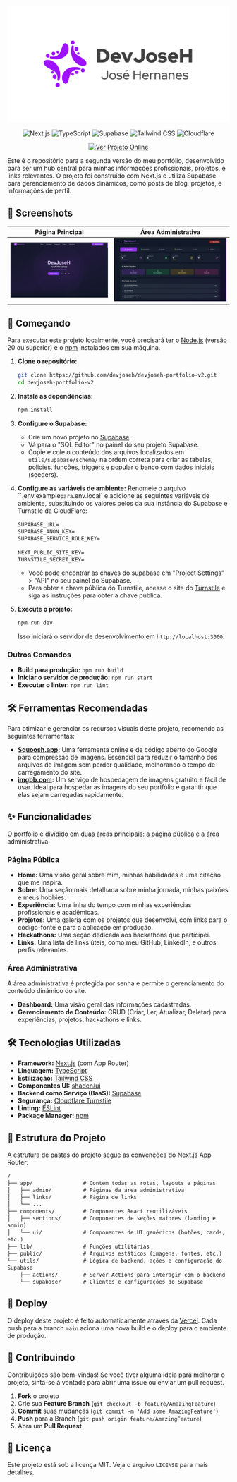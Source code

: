 ![Banner](./public/banner.png)

<p align="center">
  <img src="https://img.shields.io/badge/Next.js-000000?style=for-the-badge&logo=nextdotjs&logoColor=white" alt="Next.js"/>
  <img src="https://img.shields.io/badge/TypeScript-3178C6?style=for-the-badge&logo=typescript&logoColor=white" alt="TypeScript"/>
  <img src="https://img.shields.io/badge/Supabase-3FCF8E?style=for-the-badge&logo=supabase&logoColor=white" alt="Supabase"/>
  <img src="https://img.shields.io/badge/Tailwind_CSS-38B2AC?style=for-the-badge&logo=tailwind-css&logoColor=white" alt="Tailwind CSS"/>
   <img src="https://img.shields.io/badge/Cloudflare-F38020?style=for-the-badge&logo=cloudflare&logoColor=white" alt="Cloudflare"/>
</p>

<p align="center">
  <a href="https://devjoseh.com.br" target="_blank">
    <img src="https://img.shields.io/badge/Ver%20Projeto%20Online-25D366?style=for-the-badge" alt="Ver Projeto Online"/>
  </a>
</p>

Este é o repositório para a segunda versão do meu portfólio, desenvolvido para ser um hub central para minhas informações profissionais, projetos, e links relevantes. O projeto foi construído com Next.js e utiliza Supabase para gerenciamento de dados dinâmicos, como posts de blog, projetos, e informações de perfil.

## 📸 Screenshots

| Página Principal | Área Administrativa |
| :---: | :---: |
| ![Página Principal](./public/home_page.png) | ![Área Administrativa](./public/admin_page.png) |

## 🚀 Começando

Para executar este projeto localmente, você precisará ter o [Node.js](https://nodejs.org/) (versão 20 ou superior) e o [npm](https://www.npmjs.com/) instalados em sua máquina.

1. **Clone o repositório:**
   ```bash
   git clone https://github.com/devjoseh/devjoseh-portfolio-v2.git
   cd devjoseh-portfolio-v2
   ```

2. **Instale as dependências:**
   ```bash
   npm install
   ```

3. **Configure o Supabase:**
   - Crie um novo projeto no [Supabase](https://supabase.com/).
   - Vá para o "SQL Editor" no painel do seu projeto Supabase.
   - Copie e cole o conteúdo dos arquivos localizados em `utils/supabase/schema/` na ordem correta para criar as tabelas, policies, funções, triggers e popular o banco com dados iniciais (seeders).

4. **Configure as variáveis de ambiente:**
   Renomeie o arquivo ``.env.example` para `.env.local` e adicione as seguintes variáveis de ambiente, substituindo os valores pelos da sua instância do Supabase e Turnstile da CloudFlare:
   ```env
   SUPABASE_URL=
   SUPABASE_ANON_KEY=
   SUPABASE_SERVICE_ROLE_KEY=

   NEXT_PUBLIC_SITE_KEY=
   TURNSTILE_SECRET_KEY=
   ```
   - Você pode encontrar as chaves do supabase em "Project Settings" > "API" no seu painel do Supabase.
   - Para obter a chave pública do Turnstile, acesse o site do [Turnstile](https://www.cloudflare.com/pt-br/application-services/products/turnstile/) e siga as instruções para obter a chave pública.

5. **Execute o projeto:**
   ```bash
   npm run dev
   ```
   Isso iniciará o servidor de desenvolvimento em `http://localhost:3000`.

### Outros Comandos

- **Build para produção:** `npm run build`
- **Iniciar o servidor de produção:** `npm run start`
- **Executar o linter:** `npm run lint`

## 🛠️ Ferramentas Recomendadas

Para otimizar e gerenciar os recursos visuais deste projeto, recomendo as seguintes ferramentas:

- **[Squoosh.app](https://squoosh.app/):** Uma ferramenta online e de código aberto do Google para compressão de imagens. Essencial para reduzir o tamanho dos arquivos de imagem sem perder qualidade, melhorando o tempo de carregamento do site.
- **[imgbb.com](https://imgbb.com/):** Um serviço de hospedagem de imagens gratuito e fácil de usar. Ideal para hospedar as imagens do seu portfólio e garantir que elas sejam carregadas rapidamente.

## ✨ Funcionalidades

O portfólio é dividido em duas áreas principais: a página pública e a área administrativa.

### Página Pública

- **Home:** Uma visão geral sobre mim, minhas habilidades e uma citação que me inspira.
- **Sobre:** Uma seção mais detalhada sobre minha jornada, minhas paixões e meus hobbies.
- **Experiência:** Uma linha do tempo com minhas experiências profissionais e acadêmicas.
- **Projetos:** Uma galeria com os projetos que desenvolvi, com links para o código-fonte e para a aplicação em produção.
- **Hackathons:** Uma seção dedicada aos hackathons que participei.
- **Links:** Uma lista de links úteis, como meu GitHub, LinkedIn, e outros perfis relevantes.

### Área Administrativa

A área administrativa é protegida por senha e permite o gerenciamento do conteúdo dinâmico do site.

- **Dashboard:** Uma visão geral das informações cadastradas.
- **Gerenciamento de Conteúdo:** CRUD (Criar, Ler, Atualizar, Deletar) para experiências, projetos, hackathons e links.

## 🛠️ Tecnologias Utilizadas

- **Framework:** [Next.js](https://nextjs.org/) (com App Router)
- **Linguagem:** [TypeScript](https://www.typescriptlang.org/)
- **Estilização:** [Tailwind CSS](https://tailwindcss.com/)
- **Componentes UI:** [shadcn/ui](https://ui.shadcn.com/)
- **Backend como Serviço (BaaS):** [Supabase](https://supabase.io/)
- **Segurança:** [Cloudflare Turnstile](https://www.cloudflare.com/products/turnstile/)
- **Linting:** [ESLint](https://eslint.org/)
- **Package Manager:** [npm](https://www.npmjs.com/)

## 📂 Estrutura do Projeto

A estrutura de pastas do projeto segue as convenções do Next.js App Router:

```
/
├── app/                # Contém todas as rotas, layouts e páginas
│   ├── admin/          # Páginas da área administrativa
│   ├── links/          # Página de links
│   └── ...
├── components/         # Componentes React reutilizáveis
│   ├── sections/       # Componentes de seções maiores (landing e admin)
│   └── ui/             # Componentes de UI genéricos (botões, cards, etc.)
├── lib/                # Funções utilitárias
├── public/             # Arquivos estáticos (imagens, fontes, etc.)
└── utils/              # Lógica de backend, ações e configuração do Supabase
    ├── actions/        # Server Actions para interagir com o backend
    └── supabase/       # Clientes e configurações do Supabase
```

## 🚀 Deploy

O deploy deste projeto é feito automaticamente através da [Vercel](https://vercel.com/). Cada push para a branch `main` aciona uma nova build e o deploy para o ambiente de produção.

## 🤝 Contribuindo

Contribuições são bem-vindas! Se você tiver alguma ideia para melhorar o projeto, sinta-se à vontade para abrir uma issue ou enviar um pull request.

1. **Fork** o projeto
2. Crie sua **Feature Branch** (`git checkout -b feature/AmazingFeature`)
3. **Commit** suas mudanças (`git commit -m 'Add some AmazingFeature'`)
4. **Push** para a Branch (`git push origin feature/AmazingFeature`)
5. Abra um **Pull Request**

## 📄 Licença

Este projeto está sob a licença MIT. Veja o arquivo `LICENSE` para mais detalhes.
